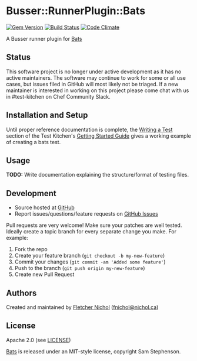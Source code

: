 # Busser::RunnerPlugin::Bats

[![Gem Version](https://badge.fury.io/rb/busser-bats.png)](http://badge.fury.io/rb/busser-bats)
[![Build Status](https://travis-ci.org/test-kitchen/busser-bats.png?branch=master)](https://travis-ci.org/test-kitchen/busser-bats)
[![Code Climate](https://codeclimate.com/github/test-kitchen/busser-bats.png)](https://codeclimate.com/github/test-kitchen/busser-bats)

A Busser runner plugin for [Bats][bats_site]

## Status

This software project is no longer under active development as it has no active maintainers. The software may continue to work for some or all use cases, but issues filed in GitHub will most likely not be triaged. If a new maintainer is interested in working on this project please come chat with us in #test-kitchen on Chef Community Slack.

## Installation and Setup

Until proper reference documentation is complete, the [Writing a Test](http://kitchen.ci/docs/getting-started/writing-test) section of the Test Kitchen's [Getting Started Guide](http://kitchen.ci/docs/getting-started/) gives a working example of creating a bats test.

## Usage

**TODO:** Write documentation explaining the structure/format of testing files.

## Development

* Source hosted at [GitHub][repo]
* Report issues/questions/feature requests on [GitHub Issues][issues]

Pull requests are very welcome! Make sure your patches are well tested.
Ideally create a topic branch for every separate change you make. For
example:

1. Fork the repo
2. Create your feature branch (`git checkout -b my-new-feature`)
3. Commit your changes (`git commit -am 'Added some feature'`)
4. Push to the branch (`git push origin my-new-feature`)
5. Create new Pull Request

## Authors

Created and maintained by [Fletcher Nichol][author] (<fnichol@nichol.ca>)

## License

Apache 2.0 (see [LICENSE][license])

[Bats][bats_site] is released under an MIT-style license, copyright Sam Stephenson.


[author]:           https://github.com/fnichol
[issues]:           https://github.com/fnichol/busser-bats/issues
[license]:          https://github.com/fnichol/busser-bats/blob/master/LICENSE
[repo]:             https://github.com/fnichol/busser-bats

[bats_site]:  https://github.com/sstephenson/bats
